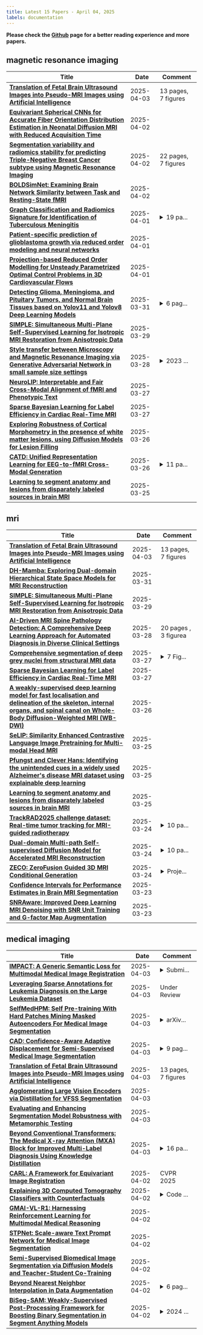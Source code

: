 ```yaml
---
title: Latest 15 Papers - April 04, 2025
labels: documentation
---
```

**Please check the [Github](https://github.com/zezhishao/MTS_Daily_ArXiv) page for a better reading experience and more papers.**

## magnetic resonance imaging
| **Title** | **Date** | **Comment** |
| --- | --- | --- |
| **[Translation of Fetal Brain Ultrasound Images into Pseudo-MRI Images using Artificial Intelligence](http://arxiv.org/abs/2504.02408v1)** | 2025-04-03 | 13 pages, 7 figures |
| **[Equivariant Spherical CNNs for Accurate Fiber Orientation Distribution Estimation in Neonatal Diffusion MRI with Reduced Acquisition Time](http://arxiv.org/abs/2504.01925v1)** | 2025-04-02 |  |
| **[Segmentation variability and radiomics stability for predicting Triple-Negative Breast Cancer subtype using Magnetic Resonance Imaging](http://arxiv.org/abs/2504.01692v1)** | 2025-04-02 | 22 pages, 7 figures |
| **[BOLDSimNet: Examining Brain Network Similarity between Task and Resting-State fMRI](http://arxiv.org/abs/2504.01274v1)** | 2025-04-02 |  |
| **[Graph Classification and Radiomics Signature for Identification of Tuberculous Meningitis](http://arxiv.org/abs/2504.00943v1)** | 2025-04-01 | <details><summary>19 pa...</summary><p>19 pages, 6 figures, 3 tables</p></details> |
| **[Patient-specific prediction of glioblastoma growth via reduced order modeling and neural networks](http://arxiv.org/abs/2412.05330v2)** | 2025-04-01 |  |
| **[Projection-based Reduced Order Modelling for Unsteady Parametrized Optimal Control Problems in 3D Cardiovascular Flows](http://arxiv.org/abs/2410.20828v2)** | 2025-04-01 |  |
| **[Detecting Glioma, Meningioma, and Pituitary Tumors, and Normal Brain Tissues based on Yolov11 and Yolov8 Deep Learning Models](http://arxiv.org/abs/2504.00189v1)** | 2025-03-31 | <details><summary>6 pag...</summary><p>6 pages, 7 figures, 8 tables</p></details> |
| **[SIMPLE: Simultaneous Multi-Plane Self-Supervised Learning for Isotropic MRI Restoration from Anisotropic Data](http://arxiv.org/abs/2408.13065v2)** | 2025-03-29 |  |
| **[Style transfer between Microscopy and Magnetic Resonance Imaging via Generative Adversarial Network in small sample size settings](http://arxiv.org/abs/2310.10414v2)** | 2025-03-28 | <details><summary>2023 ...</summary><p>2023 IEEE International Conference on Image Processing (ICIP)</p></details> |
| **[NeuroLIP: Interpretable and Fair Cross-Modal Alignment of fMRI and Phenotypic Text](http://arxiv.org/abs/2503.21964v1)** | 2025-03-27 |  |
| **[Sparse Bayesian Learning for Label Efficiency in Cardiac Real-Time MRI](http://arxiv.org/abs/2503.21443v1)** | 2025-03-27 |  |
| **[Exploring Robustness of Cortical Morphometry in the presence of white matter lesions, using Diffusion Models for Lesion Filling](http://arxiv.org/abs/2503.20571v1)** | 2025-03-26 |  |
| **[CATD: Unified Representation Learning for EEG-to-fMRI Cross-Modal Generation](http://arxiv.org/abs/2408.00777v3)** | 2025-03-26 | <details><summary>11 pa...</summary><p>11 pages, 9 figures, Accepted by IEEE Transactions on Medical Imaging</p></details> |
| **[Learning to segment anatomy and lesions from disparately labeled sources in brain MRI](http://arxiv.org/abs/2503.18840v2)** | 2025-03-25 |  |

## mri
| **Title** | **Date** | **Comment** |
| --- | --- | --- |
| **[Translation of Fetal Brain Ultrasound Images into Pseudo-MRI Images using Artificial Intelligence](http://arxiv.org/abs/2504.02408v1)** | 2025-04-03 | 13 pages, 7 figures |
| **[DH-Mamba: Exploring Dual-domain Hierarchical State Space Models for MRI Reconstruction](http://arxiv.org/abs/2501.08163v3)** | 2025-03-31 |  |
| **[SIMPLE: Simultaneous Multi-Plane Self-Supervised Learning for Isotropic MRI Restoration from Anisotropic Data](http://arxiv.org/abs/2408.13065v2)** | 2025-03-29 |  |
| **[AI-Driven MRI Spine Pathology Detection: A Comprehensive Deep Learning Approach for Automated Diagnosis in Diverse Clinical Settings](http://arxiv.org/abs/2503.20316v2)** | 2025-03-28 | 20 pages , 3 figurea |
| **[Comprehensive segmentation of deep grey nuclei from structural MRI data](http://arxiv.org/abs/2503.21955v1)** | 2025-03-27 | <details><summary>7 Fig...</summary><p>7 Figures 2 Tables 2 Supplemental Figures 1 Supplemental Table</p></details> |
| **[Sparse Bayesian Learning for Label Efficiency in Cardiac Real-Time MRI](http://arxiv.org/abs/2503.21443v1)** | 2025-03-27 |  |
| **[A weakly-supervised deep learning model for fast localisation and delineation of the skeleton, internal organs, and spinal canal on Whole-Body Diffusion-Weighted MRI (WB-DWI)](http://arxiv.org/abs/2503.20722v1)** | 2025-03-26 |  |
| **[SeLIP: Similarity Enhanced Contrastive Language Image Pretraining for Multi-modal Head MRI](http://arxiv.org/abs/2503.19801v1)** | 2025-03-25 |  |
| **[Pfungst and Clever Hans: Identifying the unintended cues in a widely used Alzheimer's disease MRI dataset using explainable deep learning](http://arxiv.org/abs/2501.15831v2)** | 2025-03-25 |  |
| **[Learning to segment anatomy and lesions from disparately labeled sources in brain MRI](http://arxiv.org/abs/2503.18840v2)** | 2025-03-25 |  |
| **[TrackRAD2025 challenge dataset: Real-time tumor tracking for MRI-guided radiotherapy](http://arxiv.org/abs/2503.19119v1)** | 2025-03-24 | <details><summary>10 pa...</summary><p>10 pages, 5 figures, 2 tables; submitted to Medical Physics</p></details> |
| **[Dual-domain Multi-path Self-supervised Diffusion Model for Accelerated MRI Reconstruction](http://arxiv.org/abs/2503.18836v1)** | 2025-03-24 | <details><summary>10 pa...</summary><p>10 pages, 8 figures, 5 tables</p></details> |
| **[ZECO: ZeroFusion Guided 3D MRI Conditional Generation](http://arxiv.org/abs/2503.18246v1)** | 2025-03-24 | <details><summary>Proje...</summary><p>Project page: \url{https://brack-wang.github.io/ZECO_web/}; Github Code: \url{https://github.com/Brack-Wang/ZECO}</p></details> |
| **[Confidence Intervals for Performance Estimates in Brain MRI Segmentation](http://arxiv.org/abs/2307.10926v3)** | 2025-03-23 |  |
| **[SNRAware: Improved Deep Learning MRI Denoising with SNR Unit Training and G-factor Map Augmentation](http://arxiv.org/abs/2503.18162v1)** | 2025-03-23 |  |

## medical imaging
| **Title** | **Date** | **Comment** |
| --- | --- | --- |
| **[IMPACT: A Generic Semantic Loss for Multimodal Medical Image Registration](http://arxiv.org/abs/2503.24121v2)** | 2025-04-03 | <details><summary>Submi...</summary><p>Submitted to IEEE Transactions on Pattern Analysis and Machine Intelligence (TPAMI). This is a preprint version and has not been peer-reviewed</p></details> |
| **[Leveraging Sparse Annotations for Leukemia Diagnosis on the Large Leukemia Dataset](http://arxiv.org/abs/2504.02602v1)** | 2025-04-03 | Under Review |
| **[SelfMedHPM: Self Pre-training With Hard Patches Mining Masked Autoencoders For Medical Image Segmentation](http://arxiv.org/abs/2504.02524v1)** | 2025-04-03 | <details><summary>arXiv...</summary><p>arXiv admin note: text overlap with arXiv:2304.05919 by other authors</p></details> |
| **[CAD: Confidence-Aware Adaptive Displacement for Semi-Supervised Medical Image Segmentation](http://arxiv.org/abs/2502.00536v2)** | 2025-04-03 | <details><summary>9 pag...</summary><p>9 pages, 3 figures, 4 tables</p></details> |
| **[Translation of Fetal Brain Ultrasound Images into Pseudo-MRI Images using Artificial Intelligence](http://arxiv.org/abs/2504.02408v1)** | 2025-04-03 | 13 pages, 7 figures |
| **[Agglomerating Large Vision Encoders via Distillation for VFSS Segmentation](http://arxiv.org/abs/2504.02351v1)** | 2025-04-03 |  |
| **[Evaluating and Enhancing Segmentation Model Robustness with Metamorphic Testing](http://arxiv.org/abs/2504.02335v1)** | 2025-04-03 |  |
| **[Beyond Conventional Transformers: The Medical X-ray Attention (MXA) Block for Improved Multi-Label Diagnosis Using Knowledge Distillation](http://arxiv.org/abs/2504.02277v1)** | 2025-04-03 | <details><summary>16 pa...</summary><p>16 pages, 4 figures, 5 tables. For supplementary material and code, see https://github.com/Hadi-M-Ibrahim/Beyond-Conventional-Transformers/</p></details> |
| **[CARL: A Framework for Equivariant Image Registration](http://arxiv.org/abs/2405.16738v3)** | 2025-04-02 | CVPR 2025 |
| **[Explaining 3D Computed Tomography Classifiers with Counterfactuals](http://arxiv.org/abs/2502.07156v2)** | 2025-04-02 | <details><summary>Code ...</summary><p>Code and models: https://github.com/ieee8023/ct-counterfactuals</p></details> |
| **[GMAI-VL-R1: Harnessing Reinforcement Learning for Multimodal Medical Reasoning](http://arxiv.org/abs/2504.01886v1)** | 2025-04-02 |  |
| **[STPNet: Scale-aware Text Prompt Network for Medical Image Segmentation](http://arxiv.org/abs/2504.01561v1)** | 2025-04-02 |  |
| **[Semi-Supervised Biomedical Image Segmentation via Diffusion Models and Teacher-Student Co-Training](http://arxiv.org/abs/2504.01547v1)** | 2025-04-02 |  |
| **[Beyond Nearest Neighbor Interpolation in Data Augmentation](http://arxiv.org/abs/2504.01527v1)** | 2025-04-02 | <details><summary>6 pag...</summary><p>6 pages, 9 figures, 1 table</p></details> |
| **[BiSeg-SAM: Weakly-Supervised Post-Processing Framework for Boosting Binary Segmentation in Segment Anything Models](http://arxiv.org/abs/2504.01452v1)** | 2025-04-02 | <details><summary>2024 ...</summary><p>2024 IEEE International Conference on Bioinformatics and Biomedicine (BIBM)</p></details> |

